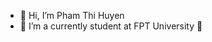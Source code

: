 - 👋 Hi, I’m Pham Thi Huyen
- 👀 I’m a currently student at FPT University
 🌱 


<!---
huyenPhamThii/huyenPhamThii is a ✨ special ✨ repository because its `README.md` (this file) appears on your GitHub profile.
You can click the Preview link to take a look at your changes.
--->
